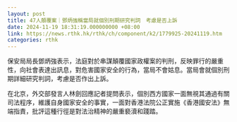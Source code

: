 ```yaml
---
layout: post
title: 47人顛覆案｜鄧炳強稱當局就個別刑期研究判詞　考慮是否上訴
date: 2024-11-19 18:31:19.000000000 +08:00
link: https://news.rthk.hk/rthk/ch/component/k2/1779925-20241119.htm
categories: rthk
---
```


保安局局長鄧炳強表示，法庭對於串謀顛覆國家政權案的判刑，反映罪行的嚴重性，向社會表達出訊息，對危害國家安全的行為，當局不會姑息。當局會就個別刑期詳細研究判詞，考慮是否作出上訴。

在北京，外交部發言人林劍回應記者提問表示，個別西方國家一面無視其通過有關司法程序，維護自身國家安全的事實，一面對香港法院公正實施《香港國安法》無端指責，批評這種行徑是對法治精神的嚴重褻瀆和踐踏。
